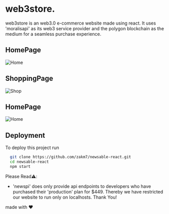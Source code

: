 
# web3store.

web3store is an web3.0 e-commerce website made using react. It uses 'moralisapi' as its web3 service provider and the polygon blockchain as the medium for a seamless purchase experience.




## HomePage

![Home](https://github.com/zakm7/FYProject-Grp12/assets/73174780/92556a7b-1030-476b-8079-2bf8af93a27d)

## ShoppingPage

![Shop](https://github.com/zakm7/FYProject-Grp12/assets/73174780/e291612f-4b2f-4864-8131-9d300f328767)

## HomePage

![Home](https://github.com/zakm7/FYProject-Grp12/assets/73174780/92556a7b-1030-476b-8079-2bf8af93a27d)

## Deployment

To deploy this project run

```bash
  git clone https://github.com/zakm7/newsable-react.git
  cd newsable-react
  npm start
```

Please Read⚠️:
- 'newspi' does only provide api endpoints to developers who have purchased their 'production' plan for $449. Thereby we have restricted our website to run only on localhosts. Thank You!


made with ❤️
